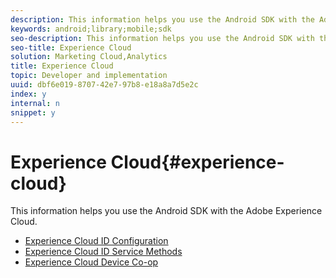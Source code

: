 ```yaml
---
description: This information helps you use the Android SDK with the Adobe Experience Cloud.
keywords: android;library;mobile;sdk
seo-description: This information helps you use the Android SDK with the Adobe Experience Cloud.
seo-title: Experience Cloud
solution: Marketing Cloud,Analytics
title: Experience Cloud
topic: Developer and implementation
uuid: dbf6e019-8707-42e7-97b8-e18a8a7d5e2c
index: y
internal: n
snippet: y
---
```


# Experience Cloud{#experience-cloud}

This information helps you use the Android SDK with the Adobe Experience Cloud.

+ [Experience Cloud ID Configuration](mcvid.md)
+ [Experience Cloud ID Service Methods](mc-methods.md)
+ [Experience Cloud Device Co-op](t-mob-mc-device-coop-android-.md)